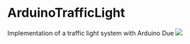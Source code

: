 # ArduinoTrafficLight
Implementation of a traffic light system with Arduino Due
<img src="https://github.com/Mohammad-Robati/ArduinoTrafficLight/blob/master/BoardScene.png">


